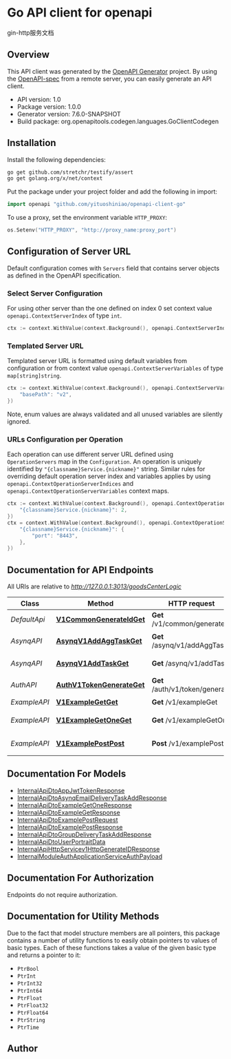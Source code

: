 # Go API client for openapi

gin-http服务文档

## Overview
This API client was generated by the [OpenAPI Generator](https://openapi-generator.tech) project.  By using the [OpenAPI-spec](https://www.openapis.org/) from a remote server, you can easily generate an API client.

- API version: 1.0
- Package version: 1.0.0
- Generator version: 7.6.0-SNAPSHOT
- Build package: org.openapitools.codegen.languages.GoClientCodegen

## Installation

Install the following dependencies:

```sh
go get github.com/stretchr/testify/assert
go get golang.org/x/net/context
```

Put the package under your project folder and add the following in import:

```go
import openapi "github.com/yituoshiniao/openapi-client-go"
```

To use a proxy, set the environment variable `HTTP_PROXY`:

```go
os.Setenv("HTTP_PROXY", "http://proxy_name:proxy_port")
```

## Configuration of Server URL

Default configuration comes with `Servers` field that contains server objects as defined in the OpenAPI specification.

### Select Server Configuration

For using other server than the one defined on index 0 set context value `openapi.ContextServerIndex` of type `int`.

```go
ctx := context.WithValue(context.Background(), openapi.ContextServerIndex, 1)
```

### Templated Server URL

Templated server URL is formatted using default variables from configuration or from context value `openapi.ContextServerVariables` of type `map[string]string`.

```go
ctx := context.WithValue(context.Background(), openapi.ContextServerVariables, map[string]string{
	"basePath": "v2",
})
```

Note, enum values are always validated and all unused variables are silently ignored.

### URLs Configuration per Operation

Each operation can use different server URL defined using `OperationServers` map in the `Configuration`.
An operation is uniquely identified by `"{classname}Service.{nickname}"` string.
Similar rules for overriding default operation server index and variables applies by using `openapi.ContextOperationServerIndices` and `openapi.ContextOperationServerVariables` context maps.

```go
ctx := context.WithValue(context.Background(), openapi.ContextOperationServerIndices, map[string]int{
	"{classname}Service.{nickname}": 2,
})
ctx = context.WithValue(context.Background(), openapi.ContextOperationServerVariables, map[string]map[string]string{
	"{classname}Service.{nickname}": {
		"port": "8443",
	},
})
```

## Documentation for API Endpoints

All URIs are relative to *http://127.0.0.1:3013/goodsCenterLogic*

Class | Method | HTTP request | Description
------------ | ------------- | ------------- | -------------
*DefaultApi* | [**V1CommonGenerateIdGet**](docs/DefaultApi.md#v1commongenerateidget) | **Get** /v1/common/generateId | 雪花ID生成
*AsynqAPI* | [**AsynqV1AddAggTaskGet**](docs/AsynqAPI.md#asynqv1addaggtaskget) | **Get** /asynq/v1/addAggTask | asynq-添加聚合任务
*AsynqAPI* | [**AsynqV1AddTaskGet**](docs/AsynqAPI.md#asynqv1addtaskget) | **Get** /asynq/v1/addTask | asynq-add异步任务
*AuthAPI* | [**AuthV1TokenGenerateGet**](docs/AuthAPI.md#authv1tokengenerateget) | **Get** /auth/v1/token/generate | jwt-token生成及校验
*ExampleAPI* | [**V1ExampleGetGet**](docs/ExampleAPI.md#v1examplegetget) | **Get** /v1/exampleGet | get接口示例
*ExampleAPI* | [**V1ExampleGetOneGet**](docs/ExampleAPI.md#v1examplegetoneget) | **Get** /v1/exampleGetOne | getOne接口示例
*ExampleAPI* | [**V1ExamplePostPost**](docs/ExampleAPI.md#v1examplepostpost) | **Post** /v1/examplePost | post 接口 示例


## Documentation For Models

 - [InternalApiDtoAppJwtTokenResponse](docs/InternalApiDtoAppJwtTokenResponse.md)
 - [InternalApiDtoAsynqEmailDeliveryTaskAddResponse](docs/InternalApiDtoAsynqEmailDeliveryTaskAddResponse.md)
 - [InternalApiDtoExampleGetOneResponse](docs/InternalApiDtoExampleGetOneResponse.md)
 - [InternalApiDtoExampleGetResponse](docs/InternalApiDtoExampleGetResponse.md)
 - [InternalApiDtoExamplePostRequest](docs/InternalApiDtoExamplePostRequest.md)
 - [InternalApiDtoExamplePostResponse](docs/InternalApiDtoExamplePostResponse.md)
 - [InternalApiDtoGroupDeliveryTaskAddResponse](docs/InternalApiDtoGroupDeliveryTaskAddResponse.md)
 - [InternalApiDtoUserPortraitData](docs/InternalApiDtoUserPortraitData.md)
 - [InternalApiHttpServicev1HttpGenerateIDResponse](docs/InternalApiHttpServicev1HttpGenerateIDResponse.md)
 - [InternalModuleAuthApplicationServiceAuthPayload](docs/InternalModuleAuthApplicationServiceAuthPayload.md)


## Documentation For Authorization

Endpoints do not require authorization.


## Documentation for Utility Methods

Due to the fact that model structure members are all pointers, this package contains
a number of utility functions to easily obtain pointers to values of basic types.
Each of these functions takes a value of the given basic type and returns a pointer to it:

* `PtrBool`
* `PtrInt`
* `PtrInt32`
* `PtrInt64`
* `PtrFloat`
* `PtrFloat32`
* `PtrFloat64`
* `PtrString`
* `PtrTime`

## Author



